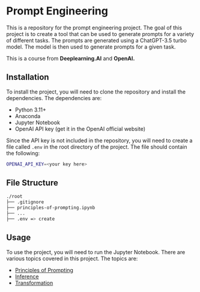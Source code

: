 # Prompt Engineering

This is a repository for the prompt engineering project. The goal of this project is to create a tool that can be used to generate prompts for a variety of different tasks. The prompts are generated using a ChatGPT-3.5 turbo model. The model is then used to generate prompts for a given task.

This is a course from **Deeplearning.AI** and **OpenAI.**

## Installation

To install the project, you will need to clone the repository and install the dependencies. The dependencies are:

- Python 3.11+
- Anaconda
- Jupyter Notebook
- OpenAI API key (get it in the OpenAI official website)

Since the API key is not included in the repository, you will need to create a file called `.env` in the root directory of the project. The file should contain the following:

```bash
OPENAI_API_KEY=<your key here>
```

## File Structure

```bash
./root
├── .gitignore
├── principles-of-prompting.ipynb
├── ...
├── .env => create
```

## Usage

To use the project, you will need to run the Jupyter Notebook. There are various topics covered in this project. The topics are:

- [Principles of Prompting](./principles-of-prompting.ipynb)
- [Inference](./inference.ipynb)
- [Transformation](./transformation.ipynb)
